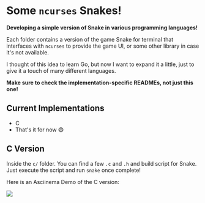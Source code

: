 # Some `ncurses` Snakes!

**Developing a simple version of Snake in various programming languages!**

Each folder contains a version of the game Snake for terminal that interfaces with `ncurses` to provide the game UI, or some other library in case it's not available.

I thought of this idea to learn Go, but now I want to expand it a little, just to give it a touch of many different languages.

**Make sure to check the implementation-specific READMEs, not just this one!**

## Current Implementations

+ C
+ That's it for now :smile:

## C Version

Inside the `c/` folder. You can find a few `.c` and `.h` and build script for Snake. Just execute the script and run `snake` once complete!

Here is an Asciinema Demo of the C version:

<a href="https://asciinema.org/a/608243" target="_blank"><img src="https://asciinema.org/a/608243.svg" /></a>